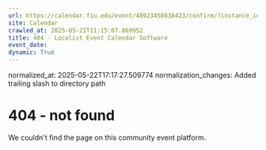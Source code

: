 ```yaml
---
url: https://calendar.fiu.edu/event/48923450838423/confirm/?instance_id=49163455199112&return=https%3A%2F%2Fcalendar.fiu.edu%2Fcalendar%3Fevent_types%255B%255D%3D121719
site: Calendar
crawled_at: 2025-05-21T11:15:07.869952
title: 404 - Localist Event Calendar Software
event_date: 
dynamic: True
---
```

normalized_at: 2025-05-22T17:17:27.509774
normalization_changes: Added trailing slash to directory path

# 404 - not found
We couldn't find the page on this community event platform.
